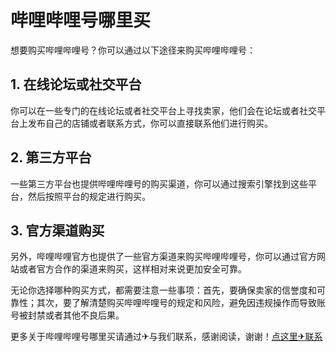 # 哔哩哔哩号哪里买

想要购买哔哩哔哩号？你可以通过以下途径来购买哔哩哔哩号：

## 1. 在线论坛或社交平台

你可以在一些专门的在线论坛或者社交平台上寻找卖家，他们会在论坛或者社交平台上发布自己的店铺或者联系方式，你可以直接联系他们进行购买。

## 2. 第三方平台

一些第三方平台也提供哔哩哔哩号的购买渠道，你可以通过搜索引擎找到这些平台，然后按照平台的规定进行购买。

## 3. 官方渠道购买

另外，哔哩哔哩官方也提供了一些官方渠道来购买哔哩哔哩号，你可以通过官方网站或者官方合作的渠道来购买，这样相对来说更加安全可靠。

无论你选择哪种购买方式，都需要注意一些事项：首先，要确保卖家的信誉度和可靠性；其次，要了解清楚购买哔哩哔哩号的规定和风险，避免因违规操作而导致账号被封禁或者其他不良后果。

更多关于哔哩哔哩号哪里买请通过✈与我们联系，感谢阅读，谢谢！[点这里✈联系](https://sms.k02.cc)